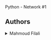 Python - Network #1

## Authors
<details>
    <summary>Mahmoud Filali</summary>
    <ul>
    <li><a href="https://github.com/MrMagnum01">Github</a></li>
    <li><a href="https://twitter.com/magnum2028">Twitter</a></li>
    <li><a href="https://www.linkedin.com/in/filali-mahmoud/">linkedin</a></li>
    <li><a href="fil.mahmoud1@gmail.com">e-mail</a></li>
    </ul>
</details>
